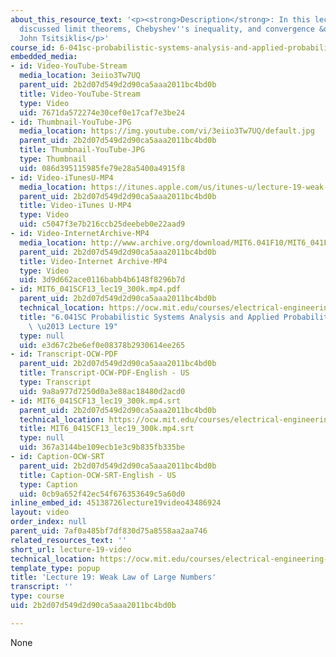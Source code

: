 ```yaml
---
about_this_resource_text: '<p><strong>Description</strong>: In this lecture, the professor
  discussed limit theorems, Chebyshev''s inequality, and convergence &quot;in probability&quot;.</p>  <p><strong>Instructor</strong>:
  John Tsitsiklis</p>'
course_id: 6-041sc-probabilistic-systems-analysis-and-applied-probability-fall-2013
embedded_media:
- id: Video-YouTube-Stream
  media_location: 3eiio3Tw7UQ
  parent_uid: 2b2d07d549d2d90ca5aaa2011bc4bd0b
  title: Video-YouTube-Stream
  type: Video
  uid: 7671da572274e30cef0e17caf7e3be24
- id: Thumbnail-YouTube-JPG
  media_location: https://img.youtube.com/vi/3eiio3Tw7UQ/default.jpg
  parent_uid: 2b2d07d549d2d90ca5aaa2011bc4bd0b
  title: Thumbnail-YouTube-JPG
  type: Thumbnail
  uid: 086d395115985fe79e28a5400a4915f8
- id: Video-iTunesU-MP4
  media_location: https://itunes.apple.com/us/itunes-u/lecture-19-weak-law-large/id577778306?i=123745452
  parent_uid: 2b2d07d549d2d90ca5aaa2011bc4bd0b
  title: Video-iTunes U-MP4
  type: Video
  uid: c5047f3e7b216ccb25deebeb0e22aad9
- id: Video-InternetArchive-MP4
  media_location: http://www.archive.org/download/MIT6.041F10/MIT6_041F11_lec19_300k.mp4
  parent_uid: 2b2d07d549d2d90ca5aaa2011bc4bd0b
  title: Video-Internet Archive-MP4
  type: Video
  uid: 3d9d662ace0116babb4b6148f8296b7d
- id: MIT6_041SCF13_lec19_300k.mp4.pdf
  parent_uid: 2b2d07d549d2d90ca5aaa2011bc4bd0b
  technical_location: https://ocw.mit.edu/courses/electrical-engineering-and-computer-science/6-041sc-probabilistic-systems-analysis-and-applied-probability-fall-2013/resource-index/lecture-videos/lecture-19-video/MIT6_041SCF13_lec19_300k.mp4.pdf
  title: "6.041SC Probabilistic Systems Analysis and Applied Probability, Fall 2013Transcript\
    \ \u2013 Lecture 19"
  type: null
  uid: e3d67c2be6ef0e08378b2930614ee265
- id: Transcript-OCW-PDF
  parent_uid: 2b2d07d549d2d90ca5aaa2011bc4bd0b
  title: Transcript-OCW-PDF-English - US
  type: Transcript
  uid: 9a8a977d7250d0a3e88ac18480d2acd0
- id: MIT6_041SCF13_lec19_300k.mp4.srt
  parent_uid: 2b2d07d549d2d90ca5aaa2011bc4bd0b
  technical_location: https://ocw.mit.edu/courses/electrical-engineering-and-computer-science/6-041sc-probabilistic-systems-analysis-and-applied-probability-fall-2013/resource-index/lecture-videos/lecture-19-video/MIT6_041SCF13_lec19_300k.mp4.srt
  title: MIT6_041SCF13_lec19_300k.mp4.srt
  type: null
  uid: 367a3144be109ecb1e3c9b835fb335be
- id: Caption-OCW-SRT
  parent_uid: 2b2d07d549d2d90ca5aaa2011bc4bd0b
  title: Caption-OCW-SRT-English - US
  type: Caption
  uid: 0cb9a652f42ec54f676353649c5a60d0
inline_embed_id: 45138726lecture19video43486924
layout: video
order_index: null
parent_uid: 7af0a485bf7df830d75a8558aa2aa746
related_resources_text: ''
short_url: lecture-19-video
technical_location: https://ocw.mit.edu/courses/electrical-engineering-and-computer-science/6-041sc-probabilistic-systems-analysis-and-applied-probability-fall-2013/resource-index/lecture-videos/lecture-19-video
template_type: popup
title: 'Lecture 19: Weak Law of Large Numbers'
transcript: ''
type: course
uid: 2b2d07d549d2d90ca5aaa2011bc4bd0b

---
```

None